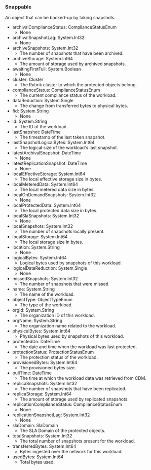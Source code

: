 ### Snappable
An object that can be backed-up by taking snapshots.

- archivalComplianceStatus: ComplianceStatusEnum
  - None
- archivalSnapshotLag: System.Int32
  - None
- archiveSnapshots: System.Int32
  - The number of snapshots that have been archived.
- archiveStorage: System.Int64
  - The amount of storage used by archived snapshots.
- awaitingFirstFull: System.Boolean
  - None
- cluster: Cluster
  - The Rubrik cluster to which the protected objects belong.
- complianceStatus: ComplianceStatusEnum
  - The current compliance status of the workload.
- dataReduction: System.Single
  - The change from transferred bytes to physical bytes.
- fid: System.String
  - None
- id: System.String
  - The ID of the workload.
- lastSnapshot: DateTime
  - The timestamp of the last taken snapshot.
- lastSnapshotLogicalBytes: System.Int64
  - The logical size of the workload's last snapshot.
- latestArchivalSnapshot: DateTime
  - None
- latestReplicationSnapshot: DateTime
  - None
- localEffectiveStorage: System.Int64
  - The local effective storage size in bytes.
- localMeteredData: System.Int64
  - The local metered data size in bytes.
- localOnDemandSnapshots: System.Int32
  - None
- localProtectedData: System.Int64
  - The local protected data size in bytes.
- localSlaSnapshots: System.Int32
  - None
- localSnapshots: System.Int32
  - The number of snapshots locally present.
- localStorage: System.Int64
  - The local storage size in bytes.
- location: System.String
  - None
- logicalBytes: System.Int64
  - Logical bytes used by snapshots of this workload.
- logicalDataReduction: System.Single
  - None
- missedSnapshots: System.Int32
  - The number of snapshots that were missed.
- name: System.String
  - The name of the workload.
- objectType: ObjectTypeEnum
  - The type of the workload.
- orgId: System.String
  - The organization ID of this workload.
- orgName: System.String
  - The organization name related to the workload.
- physicalBytes: System.Int64
  - Physical bytes used by snapshots of this workload.
- protectedOn: DateTime
  - The date and time when the workload was last protected.
- protectionStatus: ProtectionStatusEnum
  - The protection status of the workload.
- provisionedBytes: System.Int64
  - The provisioned bytes size.
- pullTime: DateTime
  - The time at which the workload data was retrieved from CDM.
- replicaSnapshots: System.Int32
  - The number of snapshots that have been replicated.
- replicaStorage: System.Int64
  - The amount of storage used by replicated snapshots.
- replicationComplianceStatus: ComplianceStatusEnum
  - None
- replicationSnapshotLag: System.Int32
  - None
- slaDomain: SlaDomain
  - The SLA Domain of the protected objects.
- totalSnapshots: System.Int32
  - The total number of snapshots present for the workload.
- transferredBytes: System.Int64
  - Bytes ingested over the network for this workload.
- usedBytes: System.Int64
  - Total bytes used.
